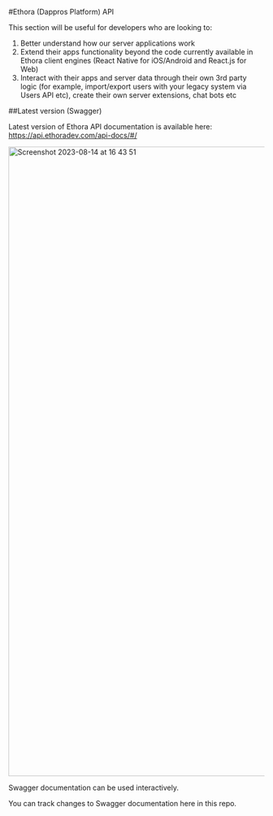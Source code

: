 #Ethora (Dappros Platform) API

This section will be useful for developers who are looking to:
1) Better understand how our server applications work
2) Extend their apps functionality beyond the code currently available in Ethora client engines (React Native for iOS/Android and React.js for Web)
3) Interact with their apps and server data through their own 3rd party logic (for example, import/export users with your legacy system via Users API etc), create their own server extensions, chat bots etc

##Latest version (Swagger)

Latest version of Ethora API documentation is available here:
https://api.ethoradev.com/api-docs/#/

<img width="1238" alt="Screenshot 2023-08-14 at 16 43 51" src="https://github.com/dappros/ethora/assets/328787/3541718c-f933-4ec5-bae6-38152f97f05c">

Swagger documentation can be used interactively.

You can track changes to Swagger documentation here in this repo.
